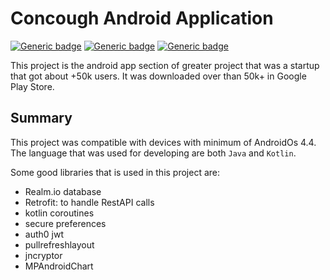 # Concough Android Application

[![Generic badge](https://img.shields.io/badge/Android-4.4+-green.svg)](https://www.android.com/intl/en_ca/)
[![Generic badge](https://img.shields.io/badge/Java-8-blue.svg)](https://www.java.com/)
[![Generic badge](https://img.shields.io/badge/Kotlin-1.4-red.svg)](https://kotlinlang.org/)

This project is the android app section of greater project that was a startup that got about +50k users.
It was downloaded over than 50k+ in Google Play Store.

## Summary
This project was compatible with devices with minimum of AndroidOs 4.4.
The language that was used for developing are both `Java` and `Kotlin`.

Some good libraries that is used in this project are:

- Realm.io database
- Retrofit: to handle RestAPI calls
- kotlin coroutines
- secure preferences
- auth0 jwt
- pullrefreshlayout
- jncryptor
- MPAndroidChart
